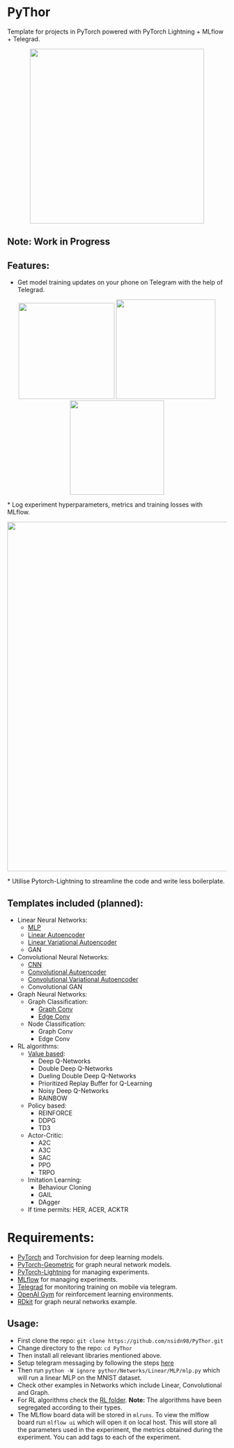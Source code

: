 # PyThor
Template for projects in PyTorch powered with PyTorch Lightning + MLflow + Telegrad.

<p align="center">
  <img src="https://media.giphy.com/media/WmuDTrWdBcOiKbrLFe/giphy.gif" width="400"/>
</p>

## Note: Work in Progress

## Features:
* Get model training updates on your phone on Telegram with the help of Telegrad.
<p align="center">
  <img src="https://raw.githubusercontent.com/nsidn98/PyThor/master/assets/telegrad1.jpg?token=AGFGCMHJESNRVQLJIQ7RXOK63Z7QA" width="220"/>
  <img src="https://raw.githubusercontent.com/nsidn98/PyThor/master/assets/telegrad2.jpg?token=AGFGCMF7OE3SM64B7XFGWO263Z7RY" width="228"/>
  <img src="https://raw.githubusercontent.com/nsidn98/PyThor/master/assets/telegrad3.jpg?token=AGFGCMAWIBP22Z55BPLW5FK63Z7TS" width="216"/>
</p>
* Log experiment hyperparameters, metrics and training losses with MLflow.
<p align="center">
  <img src="https://raw.githubusercontent.com/nsidn98/PyThor/master/assets/mlflow.png?token=AGFGCMF4Z3UMETYNUAV5U6K63Z7I6" width="800"/>
</p>
* Utilise Pytorch-Lightning to streamline the code and write less boilerplate.

## Templates included (planned):
* Linear Neural Networks:
  * [MLP](https://github.com/nsidn98/PyThor/blob/master/pythor/Networks/Linear/MLP/mlp.py)
  * [Linear Autoencoder](https://github.com/nsidn98/PyThor/blob/master/pythor/Networks/Linear/Autoencoder/autoencoder.py)
  * [Linear Variational Autoencoder](https://github.com/nsidn98/PyThor/blob/master/pythor/Networks/Linear/Autoencoder/vae.py)
  * GAN
* Convolutional Neural Networks:
  * [CNN](https://github.com/nsidn98/PyThor/tree/master/pythor/Networks/Convolutional/Conv)
  * [Convolutional Autoencoder](https://github.com/nsidn98/PyThor/blob/master/pythor/Networks/Convolutional/Autoencoder/autoencoder.py)
  * [Convolutional Variational Autoencoder](https://github.com/nsidn98/PyThor/blob/master/pythor/Networks/Convolutional/Autoencoder/vae.py)
  * Convolutional GAN
* Graph Neural Networks: 
  * Graph Classification: 
    * [Graph Conv](https://github.com/nsidn98/PyThor/blob/master/pythor/Networks/Graph/graph_classification/gcn.py)
    * [Edge Conv](https://github.com/nsidn98/PyThor/blob/master/pythor/Networks/Graph/graph_classification/nnConv.py)
  * Node Classification:
    * Graph Conv
    * Edge Conv
* RL algorithms: 
  * [Value based](https://github.com/nsidn98/PyThor/tree/master/pythor/RL/Value): 
    * Deep Q-Networks
    * Double Deep Q-Networks
    * Dueling Double Deep Q-Networks
    * Prioritized Replay Buffer for Q-Learning
    * Noisy Deep Q-Networks
    * RAINBOW
  * Policy based:
    * REINFORCE
    * DDPG
    * TD3
  * Actor-Critic: 
    * A2C
    * A3C
    * SAC
    * PPO
    * TRPO
  * Imitation Learning: 
    * Behaviour Cloning
    * GAIL
    * DAgger
  * If time permits: HER, ACER, ACKTR



# Requirements:
* [PyTorch](https://pytorch.org/) and Torchvision for deep learning models.
* [PyTorch-Geometric](https://pytorch-geometric.readthedocs.io/en/latest/) for graph neural network models.
* [PyTorch-Lightning](https://pytorch-lightning.readthedocs.io/en/latest/) for managing experiments.
* [MLflow](https://www.mlflow.org/) for managing experiments.
* [Telegrad](https://github.com/eyalzk/telegrad) for monitoring training on mobile via telegram.
* [OpenAI Gym](https://gym.openai.com/) for reinforcement learning environments.
* [RDkit](https://www.rdkit.org/docs/Install.html) for graph neural networks example.

## Usage:
* First clone the repo:
`git clone https://github.com/nsidn98/PyThor.git`
* Change directory to the repo: `cd PyThor`
* Then install all relevant libraries mentioned above.
* Setup telegram messaging by following the steps [here](https://github.com/nsidn98/PyThor/tree/master/pythor/bots#set-up)
* Then run `python -W ignore pythor/Networks/Linear/MLP/mlp.py` which will run a linear MLP on the MNIST dataset.
* Check other examples in Networks which include Linear, Convolutional and Graph.
* For RL algorithms check the [RL folder](https://github.com/nsidn98/PyThor/tree/master/pythor/RL). **Note:** The algorithms have been segregated according to their types.
* The MLflow board data will be stored in `mlruns`. To view the mlflow board run `mlflow ui` which will open it on local host. This will store all the parameters used in the experiment, the metrics obtained during the experiment. You can add tags to each of the experiment.
